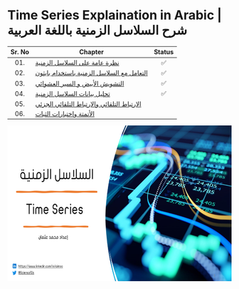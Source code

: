 # Time Series Explaination in Arabic | شرح السلاسل الزمنية باللغة العربية

<div align="center">



| Sr. No | Chapter                                                               |Status|
|:------:|----------------------------------------------------------------------------|:--:|
| 01.     | [نظرة عامة على السلاسل الزمنية](https://github.com/AI-MOO/Time_Series_Arabic_Explaination/blob/master/Slides/Chapter_01.pdf)|✅|
| 02.     | [التعامل مع السلاسل الزمنية باستخدام بايثون](https://github.com/AI-MOO/Time_Series_Arabic_Explaination/blob/master/Slides/Chapter_02.pdf)|✅| 
| 03.     | [التشويش الأبيض و السير العشوائي](https://github.com/AI-MOO/Time_Series_Arabic_Explaination/blob/master/Slides/Chapter_03.pdf)|✅|
| 04.     | [تحليل بيانات السلاسل الزمنية]()|✅|
| 05.     | [الارتباط التلقائي والارتباط التلقائي الجزئي]()||
| 06.     | [الأتمتة واختبارات الثبات]()||

<img height="350" src="images/background.png">  

</div>


